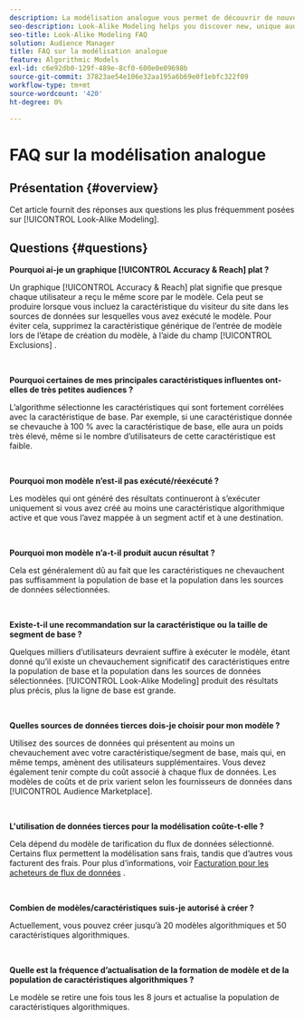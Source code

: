 ```yaml
---
description: La modélisation analogue vous permet de découvrir de nouvelles audiences uniques grâce à l’analyse automatisée des données. Cet article répond aux questions les plus fréquemment posées.
seo-description: Look-Alike Modeling helps you discover new, unique audiences through automated data analysis. This article provides answers to the most frequently asked questions.
seo-title: Look-Alike Modeling FAQ
solution: Audience Manager
title: FAQ sur la modélisation analogue
feature: Algorithmic Models
exl-id: c6e92db0-129f-489e-8cf0-600e0e09698b
source-git-commit: 37823ae54e106e32aa195a6b69e0f1ebfc322f09
workflow-type: tm+mt
source-wordcount: '420'
ht-degree: 0%

---
```


# FAQ sur la modélisation analogue

## Présentation {#overview}

Cet article fournit des réponses aux questions les plus fréquemment posées sur [!UICONTROL Look-Alike Modeling].

## Questions {#questions}

**Pourquoi ai-je un graphique [!UICONTROL Accuracy & Reach] plat ?**

Un graphique [!UICONTROL Accuracy & Reach] plat signifie que presque chaque utilisateur a reçu le même score par le modèle. Cela peut se produire lorsque vous incluez la caractéristique du visiteur du site dans les sources de données sur lesquelles vous avez exécuté le modèle. Pour éviter cela, supprimez la caractéristique générique de l’entrée de modèle lors de l’étape de création du modèle, à l’aide du champ [!UICONTROL Exclusions] .

 

**Pourquoi certaines de mes principales caractéristiques influentes ont-elles de très petites audiences ?**

L’algorithme sélectionne les caractéristiques qui sont fortement corrélées avec la caractéristique de base. Par exemple, si une caractéristique donnée se chevauche à 100 % avec la caractéristique de base, elle aura un poids très élevé, même si le nombre d’utilisateurs de cette caractéristique est faible.

 

**Pourquoi mon modèle n’est-il pas exécuté/réexécuté ?**

Les modèles qui ont généré des résultats continueront à s’exécuter uniquement si vous avez créé au moins une caractéristique algorithmique active et que vous l’avez mappée à un segment actif et à une destination.

 

**Pourquoi mon modèle n’a-t-il produit aucun résultat ?**

Cela est généralement dû au fait que les caractéristiques ne chevauchent pas suffisamment la population de base et la population dans les sources de données sélectionnées.

 

**Existe-t-il une recommandation sur la caractéristique ou la taille de segment de base ?**

Quelques milliers d’utilisateurs devraient suffire à exécuter le modèle, étant donné qu’il existe un chevauchement significatif des caractéristiques entre la population de base et la population dans les sources de données sélectionnées. [!UICONTROL Look-Alike Modeling] produit des résultats plus précis, plus la ligne de base est grande.

 

**Quelles sources de données tierces dois-je choisir pour mon modèle ?**

Utilisez des sources de données qui présentent au moins un chevauchement avec votre caractéristique/segment de base, mais qui, en même temps, amènent des utilisateurs supplémentaires. Vous devez également tenir compte du coût associé à chaque flux de données. Les modèles de coûts et de prix varient selon les fournisseurs de données dans [!UICONTROL Audience Marketplace].

 

**L&#39;utilisation de données tierces pour la modélisation coûte-t-elle ?**

Cela dépend du modèle de tarification du flux de données sélectionné. Certains flux permettent la modélisation sans frais, tandis que d’autres vous facturent des frais. Pour plus d’informations, voir [Facturation pour les acheteurs de flux de données](../features/audience-marketplace/marketplace-data-buyers/marketplace-buyer-billing.md) .

 

**Combien de modèles/caractéristiques suis-je autorisé à créer ?**

Actuellement, vous pouvez créer jusqu’à 20 modèles algorithmiques et 50 caractéristiques algorithmiques.

 

**Quelle est la fréquence d’actualisation de la formation de modèle et de la population de caractéristiques algorithmiques ?**

Le modèle se retire une fois tous les 8 jours et actualise la population de caractéristiques algorithmiques.
